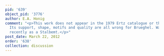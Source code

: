 ```yaml
---
pid: '639'
object_pid: '3776'
author: E.A. Honig
comment: "<p>This work does not appear in the 1979 Ertz catalogue or the Honig Database.
  Its support, shape, motifs and quality are all wrong for Brueghel. Was sold most
  recently as a Stalbemt.</p>"
post_date: March 22, 2012
order: '638'
collection: discussion
---
```

